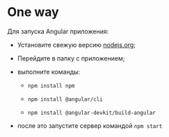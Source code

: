 # One way

Для запуска Angular приложения:
+ Установите свежую версию [nodejs.org](https://nodejs.org "nodejs.org");
+ Перейдите в папку с приложением;
+ выполните команды:
  + `npm install npm`
 
  + `npm install @angular/cli`
 
  + `npm install @angular-devkit/build-angular`
 
+ после это запустите сервер командой `npm start`
